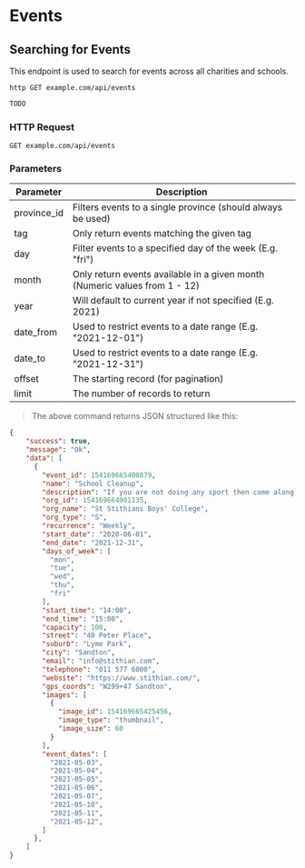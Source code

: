 # Events

## Searching for Events
This endpoint is used to search for events across all charities and schools.

```shell
http GET example.com/api/events
```

```javascript
TODO
```

### HTTP Request

`GET example.com/api/events`

### Parameters

Parameter | Description
--------- | -----------
province_id | Filters events to a single province (should always be used)
tag | Only return events matching the given tag
day | Filter events to a specified day of the week (E.g. "fri")
month | Only return events available in a given month (Numeric values from 1 - 12)
year | Will default to current year if not specified (E.g. 2021)
date_from | Used to restrict events to a date range (E.g. "2021-12-01")
date_to | Used to restrict events to a date range (E.g. "2021-12-31")
offset | The starting record (for pagination)
limit | The number of records to return

> The above command returns JSON structured like this:

```json
{
    "success": true,
    "message": "Ok",
    "data": [
      {
        "event_id": 154169665400879,
        "name": "School Cleanup",
        "description": "If you are not doing any sport then come along and help tidy up school grounds",
        "org_id": 154169664901135,
        "org_name": "St Stithians Boys' College",
        "org_type": "S",
        "recurrence": "Weekly",
        "start_date": "2020-06-01",
        "end_date": "2021-12-31",
        "days_of_week": [
          "mon",
          "tue",
          "wed",
          "thu",
          "fri"
        ],
        "start_time": "14:00",
        "end_time": "15:00",
        "capacity": 100,
        "street": "40 Peter Place",
        "suburb": "Lyme Park",
        "city": "Sandton",
        "email": "info@stithian.com",
        "telephone": "011 577 6000",
        "website": "https://www.stithian.com/",
        "gps_coords": "W299+47 Sandton",
        "images": [
          {
            "image_id": 154169665425456,
            "image_type": "thumbnail",
            "image_size": 60
          }
        ],
        "event_dates": [
          "2021-05-03",
          "2021-05-04",
          "2021-05-05",
          "2021-05-06",
          "2021-05-07",
          "2021-05-10",
          "2021-05-11",
          "2021-05-12",
        ]
      },
    ]
}
```


